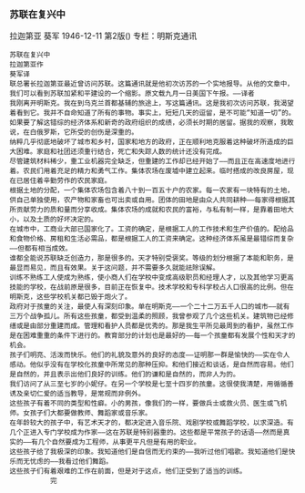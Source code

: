 ### 苏联在复兴中
拉迦第亚  葵军
1946-12-11
第2版()
专栏：明斯克通讯

    苏联在复兴中
    拉迦第亚作
    葵军译
    联总署长拉迦第亚最近曾访问苏联。这篇通讯就是他初次访苏的一个实地报导。从他的文章中，我们可以看到苏联加紧和平建设的一个缩影。原文载九月一日美国下午报。——译者
    我刚离开明斯克。我在到乌克兰首都基辅的旅途上，写这篇通讯。这是我初次访问苏联，我渴望着看到它。我并不自命知道了所有的事物。事实上，短短几天的逗留，是不可能“知道一切”的。如果要了解这错综的经济体系和新奇的政府组织的成绩，必须长时期的居留。据我的观察，我敢说，在白俄罗斯，它所受的创伤是深重的。
    纳粹几乎彻底地破坏了城市和乡村，国家和地方的政府，正在顺利地克服着这种破坏所造成的巨大困难。家庭和社团还须重行结合，死亡和失踪人数的统计还没有完成。
    尽管建筑材料稀少，重工业机器完全缺乏，但重建的工作却已经开始了——而且正在高速度地进行着。农民们用着充足的精力和勇气工作。集体农场在废墟中建立起来。临时搭成的改良房屋，现在已居住着辛勤劳作的农民家庭。
    根据土地的分配，一个集体农场包含着八十到一百五十户的农家。每一农家有一块特有的土地，供自己单独使用，农产物和家畜也可出卖或自用。团体的田地是由众人共同耕种——每家得根据其所贡献劳力的质和量而分享收成。集体农场的成就和农民的富裕，与私有制一样，是靠着田地大小，以及土质的好坏决定的。
    在城市中，工商业大部已国家化了。工资的确定，是根据工人的工作技术和生产价值的。配给品和食物价格、房租和生活必需品，都是根据工人的工资来确定。这种经济体系虽是最错综而复杂——但都有相当成效。
    谁都全能说苏联缺乏创造力，那是很多的。天才特别受褒奖。等级的划分根据了本能和职务，是最显而易见，而且有效果。关于这问题，并不需要多久就能祛除误解。
    训练不熟练工人使成为熟练，使小商人们在学校中变成高级职员和经理人才，以及其他学习更高技能的学校，在战前原是很多，目前正在恢复中。技术学校和专科学校占人口很高的比例。但在明斯克，这些学校机关都已毁于炮火了。
    政府对于孩童的关注，最使人有深刻印象。单在明斯克——一个二十二万五千人口的城市——就有三万个战争孤儿。所有这些孩童，都受到温柔的照顾，我曾参观了几个这些机关。建筑物已经修缮或是由部分重建而成。管理和看护人员都是优秀的。那是我生平所见最周到的看护，虽然工作是在困难重重的条件下进行的。教育部分的计划也是最好的——每一个孩童都有发展个性和天才的机会。
    孩子们明亮、活泼而快乐。他们的礼貌及意外的良好的态度——证明那一群是愉快的——实在令人感动。他似乎没有在学校化孩童中所常见的那种压抑。和他们接近和谈话，是自然而容易。他们是自然的，并且表示出他们良好的训练。他们的谦和是自然的，而非人为的。
    我们访问了从三至七岁的小妮仔。在另一个学校是七至十四岁的孩童。这很使我清楚，用循循善诱及亲切仁爱的适当教导，是常规而非例外。
    这些孩子有着不同的类型和性癖。小的男孩，像我们的一样，要做兵士或救火员、医生或飞机师。女孩子们大都要做教师、舞蹈家或音乐家。
    在年龄较大的孩子中，有艺术天才的，都决定进入音乐院、戏剧学校或舞蹈学校，以求深造。有几个正进入专门学校成为作家——这在苏联是特别器重的。这些都是平常孩子的话语——然而是真实的——有几个自然要成为工程师，从事更平凡但是有用的职业。
    这些孩子给了我极深的印象。我知道他们是自信而无约束的——我听过他们唱歌。我知道他们是快乐而无忧虑的——我看过他们舞蹈。
    这些孩子们有着艰难的工作在前面，但是对于这点，他们正受到了适当的训练。
              完
